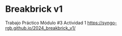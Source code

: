 # Breakbrick v1

Trabajo Práctico Módulo #3
Actividad 1
https://syngo-rgb.github.io/2024_breakbrick_v1/
